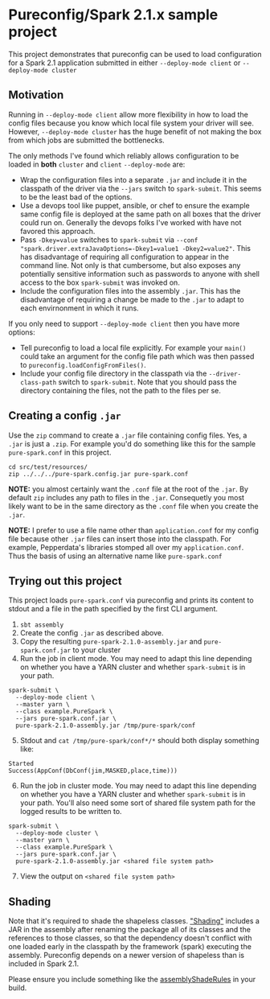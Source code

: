 # Pureconfig/Spark 2.1.x sample project

This project demonstrates that pureconfig can be used to load configuration for a Spark 2.1 application submitted in either `--deploy-mode client` or `--deploy-mode cluster`

## Motivation

Running in `--deploy-mode client` allow more flexibility in how to load the config files because you know which local file system your driver will see. However, `--deploy-mode cluster` has the huge benefit of not making the box from which jobs are submitted the bottlenecks.

The only methods I've found which reliably allows configuration to be loaded in **both** `cluster` and `client` `--deploy-mode` are:
- Wrap the configuration files into a separate `.jar` and include it in the classpath of the driver via the `--jars` switch to `spark-submit`. This seems to be the least bad of the options.
- Use a devops tool like puppet, ansible, or chef to ensure the example same config file is deployed at the same path on all boxes that the driver could run on. Generally the devops folks I've worked with have not favored this approach.
- Pass `-Dkey=value` switches to `spark-submit` via `--conf "spark.driver.extraJavaOptions=-Dkey1=value1 -Dkey2=value2"`. This has disadvantage of requiring all configuration to appear in the command line. Not only is that cumbersome, but also exposes any potentially sensitive information such as passwords to anyone with shell access to the box `spark-submit` was invoked on.
- Include the configuration files into the assembly `.jar`. This has the disadvantage of requiring a change be made to the `.jar` to adapt to each envirnonment in which it runs. 

If you only need to support `--deploy-mode client` then you have more options:
- Tell pureconfig to load a local file explicitly. For example your `main()` could take an argument for the config file path which was then passed to `pureconfig.loadConfigFromFiles()`.
- Include your config file directory in the classpath via the `--driver-class-path` switch to `spark-submit`. Note that you should pass the directory containing the files, not the path to the files per se.

## Creating a config `.jar`

Use the `zip` command to create a `.jar` file containing config files. Yes, a `.jar` is just a `.zip`. For example you'd do something like this for the sample `pure-spark.conf` in this project.

```
cd src/test/resources/
zip ../../../pure-spark.config.jar pure-spark.conf
```

**NOTE:** you almost certainly want the `.conf` file at the root of the `.jar`. By default `zip` includes any path to files in the `.jar`. Consequetly you most likely want to be in the same directory as the `.conf` file when you create the `.jar`.

**NOTE:** I prefer to use a file name other than `application.conf` for my config file because other `.jar` files can insert those into the classpath. For example, Pepperdata's libraries stomped all over my `application.conf`. Thus the basis of using an alternative name like `pure-spark.conf`

## Trying out this project

This project loads `pure-spark.conf` via pureconfig and prints its content to stdout and a file in the path specified by the first CLI argument.

1. `sbt assembly`
2. Create the config `.jar` as described above.
3. Copy the resulting `pure-spark-2.1.0-assembly.jar` and `pure-spark.conf.jar` to your cluster
4. Run the job in client mode. You may need to adapt this line depending on whether you have a YARN cluster and whether `spark-submit` is in your path.
```
spark-submit \
  --deploy-mode client \
  --master yarn \
  --class example.PureSpark \
  --jars pure-spark.conf.jar \
  pure-spark-2.1.0-assembly.jar /tmp/pure-spark/conf
```
5. Stdout and `cat /tmp/pure-spark/conf*/*` should both display something like:
```
Started
Success(AppConf(DbConf(jim,MASKED,place,time)))
```
6. Run the job in cluster mode. You may need to adapt this line depending on whether you have a YARN cluster and whether `spark-submit` is in your path. You'll also need some sort of shared file system path for the logged results to be written to.
```
spark-submit \
  --deploy-mode cluster \
  --master yarn \
  --class example.PureSpark \
  --jars pure-spark.conf.jar \
  pure-spark-2.1.0-assembly.jar <shared file system path>
```
7. View the output on `<shared file system path>`

## Shading

Note that it's required to shade the shapeless classes. ["Shading"](https://softwareengineering.stackexchange.com/a/351091/124277) includes a JAR in the assembly after renaming the package all of its classes and the references to those classes, so that the dependency doesn't conflict with one loaded early in the classpath by the framework (spark) executing the assembly. Pureconfig depends on a newer version of shapeless than is included in Spark 2.1. 

Please ensure you include something like the [assemblyShadeRules](https://github.com/leifwickland/pure-spark-2.1/blob/1f642231e29403a952ba9dbddc049b1fa3c429c8/build.sbt#L15) in your build.
